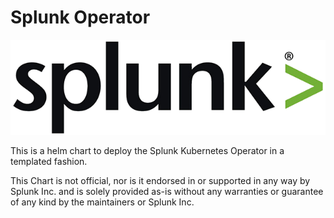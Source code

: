 # Splunk Operator

![Splunk Logo](./Splunk_logo.png)

This is a helm chart to deploy the Splunk Kubernetes Operator in a templated fashion.

This Chart is not official, nor is it endorsed in or supported in any way by Splunk Inc. and is solely provided as-is without any warranties or guarantee of any kind by the maintainers or Splunk Inc.
